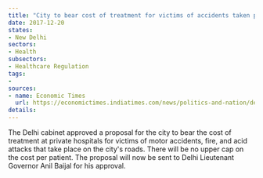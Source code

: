 ```yaml
---
title: "City to bear cost of treatment for victims of accidents taken place on city's roads"
date: 2017-12-20
states:
- New Delhi
sectors:
- Health
subsectors:
- Healthcare Regulation
tags:
- 
sources:
- name: Economic Times
  url: https://economictimes.indiatimes.com/news/politics-and-nation/delhi-government-proposes-to-bear-treatment-cost-of-road-accident-victims-in-private-hospitals/articleshow/62042400.cms
details:
---
```


The Delhi cabinet approved a proposal for the city to bear the cost of treatment at private hospitals for victims of motor accidents, fire, and acid attacks that take place on the city's roads. There will be no upper cap on the cost per patient. The proposal will now be sent to Delhi Lieutenant Governor Anil Baijal for his approval.
